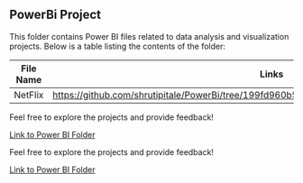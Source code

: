 ## PowerBi Project


This folder contains Power BI files related to data analysis and visualization projects. Below is a table listing the contents of the folder:

| File Name      | Links                              |
|----------------|-------------------------------------------|
| NetFlix  | https://github.com/shrutipitale/PowerBi/tree/199fd960b52a87180c9c6deeff54eefd638c57aa/Netflix.|       |

Feel free to explore the projects and provide feedback!

[Link to Power BI Folder](https://github.com/yourusername/yourrepository/tree/main/PowerBI)

Feel free to explore the projects and provide feedback!

[Link to Power BI Folder](https://github.com/shrutipitale/PowerBi)
